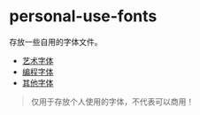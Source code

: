 # personal-use-fonts

存放一些自用的字体文件。

* [艺术字体](https://github.com/iTanken/personal-use-fonts/art)
* [编程字体](https://github.com/iTanken/personal-use-fonts/code)
* [其他字体](https://github.com/iTanken/personal-use-fonts/other)

> 仅用于存放个人使用的字体，不代表可以商用！
